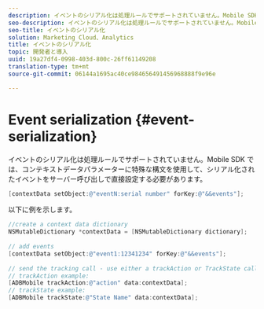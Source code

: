 ```yaml
---
description: イベントのシリアル化は処理ルールでサポートされていません。Mobile SDK では、コンテキストデータパラメーターに特殊な構文を使用して、シリアル化されたイベントをサーバー呼び出しで直接設定する必要があります。
seo-description: イベントのシリアル化は処理ルールでサポートされていません。Mobile SDK では、コンテキストデータパラメーターに特殊な構文を使用して、シリアル化されたイベントをサーバー呼び出しで直接設定する必要があります。
seo-title: イベントのシリアル化
solution: Marketing Cloud、Analytics
title: イベントのシリアル化
topic: 開発者と導入
uuid: 19a27df4-0998-403d-800c-26ff61149208
translation-type: tm+mt
source-git-commit: 06144a1695ac40ce984656491456968888f9e96e

---
```



# Event serialization {#event-serialization}

イベントのシリアル化は処理ルールでサポートされていません。Mobile SDK では、コンテキストデータパラメーターに特殊な構文を使用して、シリアル化されたイベントをサーバー呼び出しで直接設定する必要があります。

```objective-c
[contextData setObject:@"eventN:serial number" forKey:@"&&events"];
```

以下に例を示します。

```objective-c
//create a context data dictionary 
NSMutableDictionary *contextData = [NSMutableDictionary dictionary]; 
 
// add events 
[contextData setObject:@"event1:12341234" forKey:@"&&events"]; 
 
// send the tracking call - use either a trackAction or TrackState call. 
// trackAction example: 
[ADBMobile trackAction:@"action" data:contextData]; 
// trackState example: 
[ADBMobile trackState:@"State Name" data:contextData]; 
```

